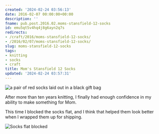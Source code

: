 ```yaml
---
created: '2024-02-24 03:56:13'
date: 2016-02-07 00:00:00+00:00
description: ''
fname: pub.post.2016.02.moms-stansfield-12-socks
id: emu5qt5v4hq4j8g6ayn2q7s
redirects:
- /craft/2016/moms-stansfield-12-socks/
- /2016/02/07/moms-stansfield-12-socks/
slug: moms-stansfield-12-socks
tags:
- knitting
- socks
- craft
title: Mom's Stansfield 12 Socks
updated: '2024-02-24 03:57:31'
---
```


![a pair of red socks laid out in a black gift bag](assets/img/2016/cover-2016-02-07.jpg)

After more than ten years knitting, I finally had enough confidence in my ability to make something for Mom.

This time I blocked the socks flat, and I think that helped them look better when I wrapped them up for shipping.

![Socks flat blocked](assets/img/2016/moms-stansfield-socks-flat.jpg)